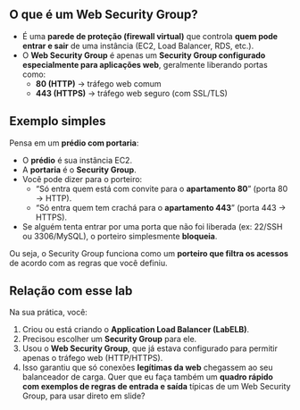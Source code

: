 ## O que é um Web Security Group?

* É uma **parede de proteção (firewall virtual)** que controla **quem pode entrar e sair** de uma instância (EC2, Load Balancer, RDS, etc.).
* O **Web Security Group** é apenas um **Security Group configurado especialmente para aplicações web**, geralmente liberando portas como:
  - **80 (HTTP)** → tráfego web comum
  - **443 (HTTPS)** → tráfego web seguro (com SSL/TLS)

## Exemplo simples

Pensa em um **prédio com portaria**:

* O **prédio** é sua instância EC2.
* A **portaria** é o **Security Group**.
* Você pode dizer para o porteiro:
  - “Só entra quem está com convite para o **apartamento 80**” (porta 80 → HTTP).
  - “Só entra quem tem crachá para o **apartamento 443**” (porta 443 → HTTPS).
* Se alguém tenta entrar por uma porta que não foi liberada (ex: 22/SSH ou 3306/MySQL), o porteiro simplesmente **bloqueia**.

Ou seja, o Security Group funciona como um **porteiro que filtra os acessos** de acordo com as regras que você definiu.

## Relação com esse lab

Na sua prática, você:

1. Criou ou está criando o **Application Load Balancer (LabELB)**.
2. Precisou escolher um **Security Group** para ele.
3. Usou o **Web Security Group**, que já estava configurado para permitir apenas o tráfego web (HTTP/HTTPS).
4. Isso garantiu que só conexões **legítimas da web** chegassem ao seu balanceador de carga.
Quer que eu faça também um **quadro rápido com exemplos de regras de entrada e saída** típicas de um Web Security Group, para usar direto em slide?

